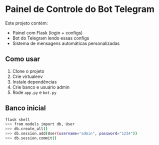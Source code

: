 # Painel de Controle do Bot Telegram

Este projeto contém:
- Painel com Flask (login + configs)
- Bot do Telegram lendo essas configs
- Sistema de mensagens automáticas personalizadas

## Como usar

1. Clone o projeto
2. Crie virtualenv
3. Instale dependências
4. Crie banco e usuário admin
5. Rode `app.py` e `bot.py`

## Banco inicial
```bash
flask shell
>>> from models import db, User
>>> db.create_all()
>>> db.session.add(User(username="admin", password="1234"))
>>> db.session.commit()
